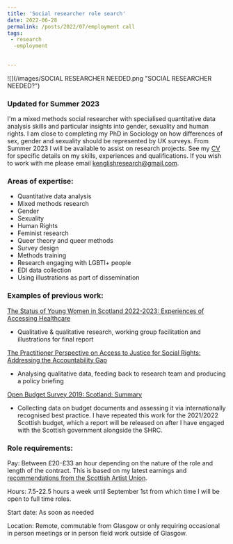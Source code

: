 ```yaml
---
title: 'Social researcher role search'
date: 2022-06-28
permalink: /posts/2022/07/employment call
tags:
 - research
  -employment

  
---
```

 
![](/images/SOCIAL RESEARCHER NEEDED.png "SOCIAL RESEARCHER NEEDED?")



### Updated for Summer 2023 


I'm a mixed methods social researcher with specialised quantitative data analysis skills and particular insights into gender, sexuality and human rights. I am close to completing my PhD in Sociology on how differences of sex, gender and sexuality should be represented by UK surveys. From Summer 2023 I will be available to assist on research projects. See my [CV](https://kenglish95.github.io/cv/) for specific details on my skills, experiences and qualifications. If you wish to work with me please email kenglishresearch@gmail.com. 

### Areas of expertise: 

- Quantitative data analysis 
- Mixed methods research 
- Gender
- Sexuality
- Human Rights 
- Feminist research 
- Queer theory and queer methods 
- Survey design 
- Methods training 
- Research engaging with LGBTI+ people 
- EDI data collection 
- Using illustrations as part of dissemination 

### Examples of previous work: 

[The Status of Young Women in Scotland 2022-2023: Experiences of Accessing Healthcare ](https://static1.squarespace.com/static/6413232bf29ba901ed614415/t/644627b9a4c2fd7092a4df40/1682319303577/SYWS+22-23+Experiences+of+Accessing+Healthcare.pdf)
- Qualitative & qualitative research, working group facilitation and illustrations for final report 


[The Practitioner Perspective on Access to Justice for Social Rights: Addressing the Accountability Gap](https://www.nuffieldfoundation.org/wp-content/uploads/2019/11/Final-report-The-practitioner-perspective-on-access-to-justice-for-social-rights-1.pdf)
- Analysing qualitative data, feeding back to research team and producing a policy briefing 

[Open Budget Survey 2019: Scotland: Summary](https://www.scottishhumanrights.com/media/2013/scotland-2019-obi-summary-report-vfinal.pdf)
- Collecting data on budget documents and assessing it via internationally recognised best practice. I have repeated this work for the 2021/2022 Scottish budget, which a report will be released on after I have engaged with the Scottish government alongside the SHRC. 


### Role requirements: 

Pay: Between £20-£33 an hour depending on the nature of the role and length of the contract. This is based on my latest earnings and [recommendations from the Scottish Artist Union](https://www.artistsunion.scot/rates_of_pay). 

Hours: 7.5-22.5 hours a week until September 1st from which time I will be open to full time roles. 

Start date: As soon as needed 

Location: Remote, commutable from Glasgow or only requiring occasional in person meetings or in person field work outside of Glasgow. 

